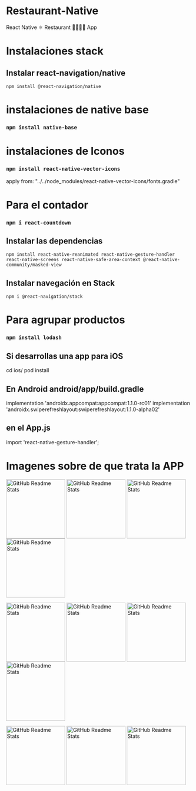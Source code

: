 # Restaurant-Native
React Native ⚛  Restaurant 🍔🌭🍟🍕  App


# Instalaciones stack
## Instalar react-navigation/native
`npm install @react-navigation/native`

# instalaciones de native base
### `npm install native-base`

# instalaciones de Iconos
### `npm install react-native-vector-icons`
apply from: "../../node_modules/react-native-vector-icons/fonts.gradle"

# Para el contador
### `npm i react-countdown`


## Instalar las dependencias
`npm install react-native-reanimated react-native-gesture-handler react-native-screens react-native-safe-area-context @react-native-community/masked-view`

## Instalar navegación en Stack

`npm i @react-navigation/stack`

# Para agrupar productos
### `npm install lodash`


## Si desarrollas una app para iOS 

cd ios/
pod install

## En Android android/app/build.gradle
implementation 'androidx.appcompat:appcompat:1.1.0-rc01'
implementation 'androidx.swiperefreshlayout:swiperefreshlayout:1.1.0-alpha02'

## en el App.js 
import 'react-native-gesture-handler';


# Imagenes sobre de que trata la APP

<img width="160px" src="https://user-images.githubusercontent.com/46203192/116643466-5daada80-a92e-11eb-92aa-33d64a2315da.jpeg" align="center" alt="GitHub Readme Stats" />  <img width="160px" src="https://user-images.githubusercontent.com/46203192/116643544-859a3e00-a92e-11eb-8b07-3f7e2c1de049.jpeg" align="center" alt="GitHub Readme Stats" />  <img width="160px" src="https://user-images.githubusercontent.com/46203192/116643583-9b0f6800-a92e-11eb-8a8d-51699b5ac11e.jpeg" align="center" alt="GitHub Readme Stats" />     <img width="160px" src="https://user-images.githubusercontent.com/46203192/116643596-a367a300-a92e-11eb-8d5f-d38c53f5521c.jpeg" align="center" alt="GitHub Readme Stats" /> 

<img width="160px" src="https://user-images.githubusercontent.com/46203192/116643611-ac587480-a92e-11eb-9178-eac2c1fc173a.jpeg" align="center" alt="GitHub Readme Stats" />    <img width="160px" src="https://user-images.githubusercontent.com/46203192/116643682-d6aa3200-a92e-11eb-99f1-ed1a352d409b.jpeg" align="center" alt="GitHub Readme Stats" />    <img width="160px" src="https://user-images.githubusercontent.com/46203192/116643702-e0cc3080-a92e-11eb-90e6-90764666d5b7.jpeg" align="center" alt="GitHub Readme Stats" />    <img width="160px" src="https://user-images.githubusercontent.com/46203192/116643720-e9bd0200-a92e-11eb-8663-5d95ff4650ff.jpeg" align="center" alt="GitHub Readme Stats" /> 


<img width="160px" src="https://user-images.githubusercontent.com/46203192/116643735-f2153d00-a92e-11eb-9ec0-95278469acce.jpeg" align="center" alt="GitHub Readme Stats" />    <img width="160px" src="https://user-images.githubusercontent.com/46203192/116643851-2d177080-a92f-11eb-9c4a-0d1e3d01950d.jpeg" align="center" alt="GitHub Readme Stats" />      <img width="160px" src="https://user-images.githubusercontent.com/46203192/116643854-2db00700-a92f-11eb-9f5c-d1527404042e.jpeg" align="center" alt="GitHub Readme Stats" />












